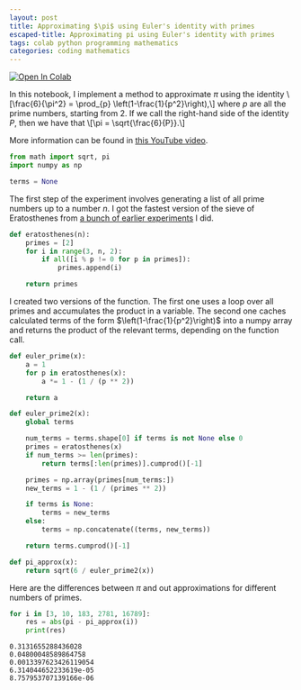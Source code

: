 ```yaml
---
layout: post
title: Approximating $\pi$ using Euler's identity with primes
escaped-title: Approximating pi using Euler's identity with primes
tags: colab python programming mathematics
categories: coding mathematics
---
```


[![Open In Colab](https://colab.research.google.com/assets/colab-badge.svg)](https://colab.research.google.com/drive/1FSilz3K6ksPhGeew2f0XDKvxTM1bKfgP?usp=sharing)

In this notebook, I implement a method to approximate $\pi$ using the identity \\[\frac{6}{\pi^2} = \prod_{p} \left(1-\frac{1}{p^2}\right),\\] where $p$ are all the prime numbers, starting from 2. If we call the right-hand side of the identity $P$, then we have that \\[\pi = \sqrt{\frac{6}{P}}.\\]

More information can be found in [this YouTube video](https://www.youtube.com/watch?v=LFwSIdLSosI).

```python
from math import sqrt, pi
import numpy as np

terms = None
```

The first step of the experiment involves generating a list of all prime numbers up to a number $n$. I got the fastest version of the sieve of Eratosthenes from [a bunch of earlier experiments](https://gist.github.com/douglasrizzo/a860a55f10e6992add1c9bebe5f51b3a) I did.

```python
def eratosthenes(n):
    primes = [2]
    for i in range(3, n, 2):
        if all([i % p != 0 for p in primes]):
            primes.append(i)

    return primes
```

I created two versions of the function. The first one uses a loop over all primes and accumulates the product in a variable. The second one caches calculated terms of the form $\left(1-\frac{1}{p^2}\right)$ into a numpy array and returns the product of the relevant terms, depending on the function call.

```python
def euler_prime(x):
    a = 1
    for p in eratosthenes(x):
        a *= 1 - (1 / (p ** 2))

    return a

def euler_prime2(x):
    global terms

    num_terms = terms.shape[0] if terms is not None else 0
    primes = eratosthenes(x)
    if num_terms >= len(primes):
        return terms[:len(primes)].cumprod()[-1]

    primes = np.array(primes[num_terms:])
    new_terms = 1 - (1 / (primes ** 2))

    if terms is None:
        terms = new_terms
    else:
        terms = np.concatenate((terms, new_terms))

    return terms.cumprod()[-1]
```

```python
def pi_approx(x):
    return sqrt(6 / euler_prime2(x))
```

Here are the differences between $\pi$ and out approximations for different numbers of primes.

```python
for i in [3, 10, 183, 2781, 16789]:
    res = abs(pi - pi_approx(i))
    print(res)
```

    0.3131655288436028
    0.04800048589864758
    0.0013397623426119054
    6.314044652233619e-05
    8.757953707139166e-06

